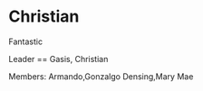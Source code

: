 Christian
======

Fantastic

Leader == Gasis, Christian

Members:
        Armando,Gonzalgo
        Densing,Mary Mae
